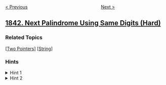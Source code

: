 <!--|This file generated by command(leetcode description); DO NOT EDIT.    |-->
<!--+----------------------------------------------------------------------+-->
<!--|@author    awesee <openset.wang@gmail.com>                           |-->
<!--|@link      https://github.com/awesee                                 |-->
<!--|@home      https://github.com/awesee/leetcode                        |-->
<!--+----------------------------------------------------------------------+-->

[< Previous](../league-statistics "League Statistics")
　　　　　　　　　　　　　　　　
[Next >](../suspicious-bank-accounts "Suspicious Bank Accounts")

## [1842. Next Palindrome Using Same Digits (Hard)](https://leetcode.com/problems/next-palindrome-using-same-digits "下个由相同数字构成的回文串")



### Related Topics
  [[Two Pointers](../../tag/two-pointers/README.md)]
  [[String](../../tag/string/README.md)]

### Hints
<details>
<summary>Hint 1</summary>
Is it possible to swap one character in the first half of the palindrome to make the next one?
</details>

<details>
<summary>Hint 2</summary>
Are there different cases for when the length is odd and even?
</details>
